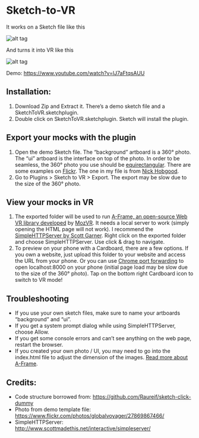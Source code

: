 # Sketch-to-VR

It works on a Sketch file like this

![alt tag](https://raw.githubusercontent.com/auxdesigner/Sketch-to-VR/master/_mock.png)

And turns it into VR like this

![alt tag](https://github.com/auxdesigner/Sketch-to-VR/raw/master/_vr.gif)

Demo: https://www.youtube.com/watch?v=lJ7aFtqsAUU


## Installation: 
1. Download Zip and Extract it. There’s a demo sketch file and a SketchToVR.sketchplugin.
2. Double click on SketchToVR.sketchplugin. Sketch will install the plugin.

## Export your mocks with the plugin 
1. Open the demo Sketch file. The “background” artboard is a 360° photo. The “ui” artboard is the interface on top of the photo. In order to be seamless, the 360° photo you use should be [equirectangular](https://en.wikipedia.org/wiki/Equirectangular_projection). There are some examples on [Flickr](https://www.flickr.com/groups/equirectangular/). The one in my file is from [Nick Hobgood](https://www.flickr.com/photos/globalvoyager/27869867466/).
2. Go to Plugins > Sketch to VR > Export. The export may be slow due to the size of the 360° photo.

## View your mocks in VR 
1. The exported folder will be used to run [A-Frame, an open-source Web VR library developed](https://aframe.io/) by [MozVR](https://mozvr.com/). It needs a local server to work (simply opening the HTML page will not work). I recommend the [SimpleHTTPServer by Scott Garner](http://www.scottmadethis.net/interactive/simpleserver/). Right click on the exported folder and choose SimpleHTTPServer. Use click & drag to navigate.
2. To preview on your phone with a Cardboard, there are a few options. If you own a website, just upload this folder to your website and access the URL from your phone. Or you can use [Chrome port forwarding](https://developers.google.com/web/tools/chrome-devtools/debug/remote-debugging/local-server?hl=en) to open localhost:8000 on your phone (initial page load may be slow due to the size of the 360° photo). Tap on the bottom right Cardboard icon to switch to VR mode!

## Troubleshooting
- If you use your own sketch files, make sure to name your artboards “background” and “ui”.
- If you get a system prompt dialog while using SimpleHTTPServer, choose Allow. 
- If you get some console errors and can’t see anything on the web page, restart the browser.
- If you created your own photo / UI, you may need to go into the index.html file to adjust the dimension of the images. [Read more about A-Frame](https://aframe.io/docs/0.2.0/guide/).

## Credits:
- Code structure borrowed from: https://github.com/Raureif/sketch-click-dummy
- Photo from demo template file: https://www.flickr.com/photos/globalvoyager/27869867466/
- SimpleHTTPServer: http://www.scottmadethis.net/interactive/simpleserver/
